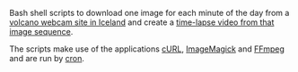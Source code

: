 Bash shell scripts to download one image for each minute of the day from a [volcano webcam site in Iceland](http://www.vodafone.is/eldgos) and create a [time-lapse video from that image sequence](http://bthj.is/eldgos).

The scripts make use of the applications [cURL](http://curl.haxx.se/), [ImageMagick](http://www.imagemagick.org/) and [FFmpeg](http://ffmpeg.org/) and are run by [cron](http://en.wikipedia.org/wiki/Cron).